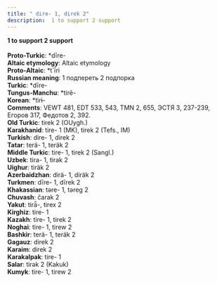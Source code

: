 ```yaml
---
title: " dire- 1, direk 2"
description:  1 to support 2 support
---
```

<p data-pagefind-weight="0.5">
<strong> 1 to support 2 support</strong><br><br>
<strong>Proto-Turkic</strong>:  *dīre-<br>
<strong>Altaic etymology</strong>:  Altaic etymology<br>
<strong> Proto-Altaic</strong>:  *t`ī́ri<br>
<strong>Russian meaning</strong>:  1 подпереть 2 подпорка<br>
<strong>Turkic</strong>:  *dīre-<br>
<strong>Tungus-Manchu</strong>:  *tirē-<br>
<strong>Korean</strong>:  *tìrɨ̀-<br>
<strong>Comments</strong>:  VEWT 481, EDT 533, 543, TMN 2, 655, ЭСТЯ 3, 237-239, Егоров 317, Федотов 2, 392.<br>
<strong>Old Turkic</strong>:  tirek 2 (OUygh.)<br>
<strong>Karakhanid</strong>:  tire- 1 (MK), tirek 2 (Tefs., IM)<br>
<strong>Turkish</strong>:  dire- 1, direk 2<br>
<strong>Tatar</strong>:  terä- 1, teräk 2<br>
<strong>Middle Turkic</strong>:  tire- 1, tirek 2 (Sangl.)<br>
<strong>Uzbek</strong>:  tira- 1, tirak 2<br>
<strong>Uighur</strong>:  tiräk 2<br>
<strong>Azerbaidzhan</strong>:  dirä- 1, diräk 2<br>
<strong>Turkmen</strong>:  dīre- 1, dīrek 2<br>
<strong>Khakassian</strong>:  tǝre- 1, tǝreg 2<br>
<strong>Chuvash</strong>:  čarak 2<br>
<strong>Yakut</strong>:  tirǟ-, tirex 2<br>
<strong>Kirghiz</strong>:  tire- 1<br>
<strong>Kazakh</strong>:  tire- 1, tirek 2<br>
<strong>Noghai</strong>:  tire- 1, tirew 2<br>
<strong>Bashkir</strong>:  terä- 1, teräk 2<br>
<strong>Gagauz</strong>:  direk 2<br>
<strong>Karaim</strong>:  direk 2<br>
<strong>Karakalpak</strong>:  tire- 1<br>
<strong>Salar</strong>:  tirǝk 2 (Kakuk)<br>
<strong>Kumyk</strong>:  tire- 1, tirew 2<br>

</p>
